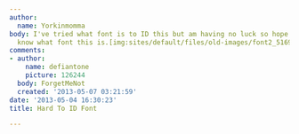 ```yaml
---
author:
  name: Yorkinmomma
body: I've tried what font is to ID this but am having no luck so hope someone may
  know what font this is.[img:sites/default/files/old-images/font2_5169.jpg]
comments:
- author:
    name: defiantone
    picture: 126244
  body: ForgetMeNot
  created: '2013-05-07 03:21:59'
date: '2013-05-04 16:30:23'
title: Hard To ID Font

---
```


